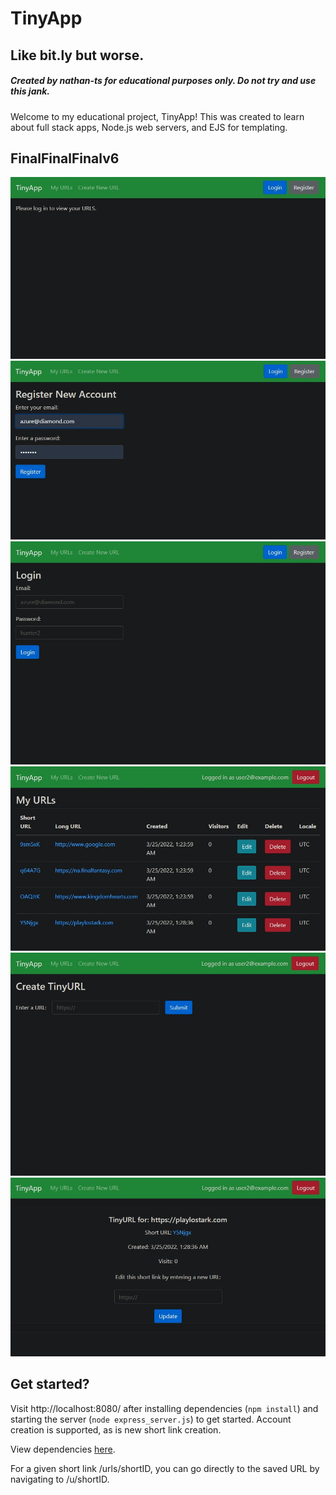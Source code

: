 # TinyApp

## Like bit.ly but worse. 

##### Created by nathan-ts for educational purposes only. Do not try and use this jank. 

Welcome to my educational project, TinyApp! This was created to learn about full stack apps, Node.js web servers, and EJS for templating. 

## FinalFinalFinalv6

!["Screenshot of landing page"](https://github.com/nathan-ts/tinyapp/blob/main/docs/landing.jpg)
!["Screenshot of register page"](https://github.com/nathan-ts/tinyapp/blob/main/docs/register.jpg)
!["Screenshot of login page"](https://github.com/nathan-ts/tinyapp/blob/main/docs/login.jpg)
!["Screenshot of main page"](https://github.com/nathan-ts/tinyapp/blob/main/docs/main_page.jpg)
!["Screenshot of url creation page"](https://github.com/nathan-ts/tinyapp/blob/main/docs/new_url.jpg)
!["Screenshot of short link page"](https://github.com/nathan-ts/tinyapp/blob/main/docs/url_show.jpg)

## Get started?

Visit http://localhost:8080/ after installing dependencies (`npm install`) and starting the server (`node express_server.js`) to get started. Account creation is supported, as is new short link creation. 

View dependencies [here](/package.json).

For a given short link /urls/shortID, you can go directly to the saved URL by navigating to /u/shortID.